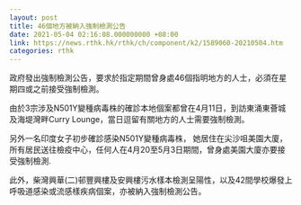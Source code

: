 ```yaml
---
layout: post
title: 46個地方被納入強制檢測公告
date: 2021-05-04 02:16:08.000000000 +08:00
link: https://news.rthk.hk/rthk/ch/component/k2/1589060-20210504.htm
categories: rthk
---
```


政府發出強制檢測公告，要求於指定期間曾身處46個指明地方的人士，必須在星期四或之前接受強制檢測。

由於3宗涉及N501Y變種病毒株的確診本地個案都曾在4月11日，到訪東涌東薈城及海堤灣畔Curry Lounge，當日逗留有關地方的人士需要強制檢測。 

另外一名印度女子初步確診感染N501Y變種病毒株， 她居住在尖沙咀美園大廈，所有居民送往檢疫中心，任何人在4月20至5月3日期間，曾身處美園大廈亦要接受強制檢測. 

此外，柴灣興華(二)邨豐興樓及安興樓污水樣本檢測呈陽性，以及42間學校爆發上呼吸道感染或流感樣疾病個案，亦被納入強制檢測公告。
